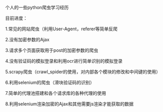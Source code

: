 个人的一些python爬虫学习经历

目前进度：

1.常见的网站爬虫（利用User-Agent，referer等简单反爬

2.没有加密参数的Ajax

3.请求多个页面获取用于post的加密参数的爬虫

4.没有验证码的模拟登录和利用ocr进行简单识别的模拟登录

5.scrapy爬虫（crawl_spider的使用，对内部各个模块的修改和中间键的使用）

6.利用selenium的爬虫（滑块验证码的识别）

7.简单的代理池搭建和各个请求库的各种代理的使用

8.利用selenium渲染加密的Ajax和其他需要js渲染才能获取的数据

